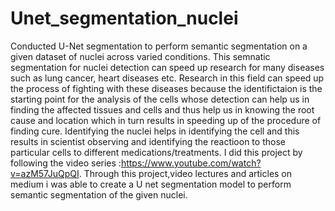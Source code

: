 # Unet_segmentation_nuclei
Conducted U-Net segmentation to perform semantic segmentation on a given dataset of nuclei across varied conditions. This semnatic segmentation for nuclei detection can speed up research for many diseases such as lung cancer, heart diseases etc. Research in this field can speed up the process of fighting with these diseases because the identifictaion is the starting point for the analysis of the cells whose detection can help us in finding the affected tissues and cells and thus help us in knowing the root cause and location which in turn results in speeding up of the procedure of finding cure. Identifying the nuclei helps in identifying the cell and this results in scientist observing and identifying the reactioon to those particular cells to different medications/treatments. I did this project by following the video series :https://www.youtube.com/watch?v=azM57JuQpQI. Through this project,video lectures and articles on medium i was able to create a U net segmentation model to perform semantic segmentation of the given nuclei. 

